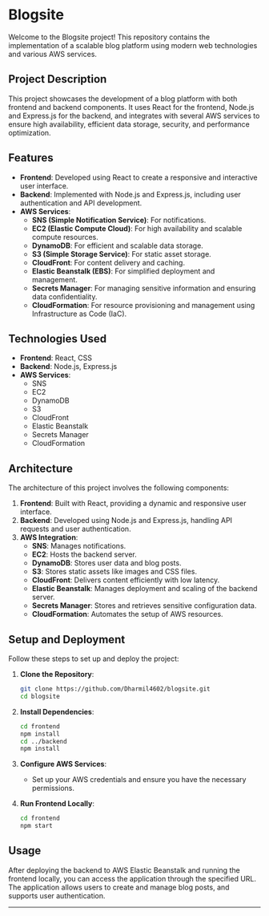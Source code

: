 # Blogsite

Welcome to the Blogsite project! This repository contains the implementation of a scalable blog platform using modern web technologies and various AWS services.

## Project Description

This project showcases the development of a blog platform with both frontend and backend components. It uses React for the frontend, Node.js and Express.js for the backend, and integrates with several AWS services to ensure high availability, efficient data storage, security, and performance optimization.

## Features

- **Frontend**: Developed using React to create a responsive and interactive user interface.
- **Backend**: Implemented with Node.js and Express.js, including user authentication and API development.
- **AWS Services**:
  - **SNS (Simple Notification Service)**: For notifications.
  - **EC2 (Elastic Compute Cloud)**: For high availability and scalable compute resources.
  - **DynamoDB**: For efficient and scalable data storage.
  - **S3 (Simple Storage Service)**: For static asset storage.
  - **CloudFront**: For content delivery and caching.
  - **Elastic Beanstalk (EBS)**: For simplified deployment and management.
  - **Secrets Manager**: For managing sensitive information and ensuring data confidentiality.
  - **CloudFormation**: For resource provisioning and management using Infrastructure as Code (IaC).

## Technologies Used

- **Frontend**: React, CSS
- **Backend**: Node.js, Express.js
- **AWS Services**:
  - SNS
  - EC2
  - DynamoDB
  - S3
  - CloudFront
  - Elastic Beanstalk
  - Secrets Manager
  - CloudFormation

## Architecture

The architecture of this project involves the following components:

1. **Frontend**: Built with React, providing a dynamic and responsive user interface.
2. **Backend**: Developed using Node.js and Express.js, handling API requests and user authentication.
3. **AWS Integration**:
   - **SNS**: Manages notifications.
   - **EC2**: Hosts the backend server.
   - **DynamoDB**: Stores user data and blog posts.
   - **S3**: Stores static assets like images and CSS files.
   - **CloudFront**: Delivers content efficiently with low latency.
   - **Elastic Beanstalk**: Manages deployment and scaling of the backend server.
   - **Secrets Manager**: Stores and retrieves sensitive configuration data.
   - **CloudFormation**: Automates the setup of AWS resources.

## Setup and Deployment

Follow these steps to set up and deploy the project:

1. **Clone the Repository**:
    ```sh
    git clone https://github.com/Dharmil4602/blogsite.git
    cd blogsite
    ```

2. **Install Dependencies**:
    ```sh
    cd frontend
    npm install
    cd ../backend
    npm install
    ```

3. **Configure AWS Services**:
    - Set up your AWS credentials and ensure you have the necessary permissions.

4. **Run Frontend Locally**:
    ```sh
    cd frontend
    npm start
    ```

## Usage

After deploying the backend to AWS Elastic Beanstalk and running the frontend locally, you can access the application through the specified URL. The application allows users to create and manage blog posts, and supports user authentication.

---
